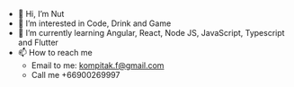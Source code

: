 - 👋 Hi, I’m Nut
- 👀 I’m interested in Code, Drink and Game
- 🌱 I’m currently learning Angular, React, Node JS, JavaScript, Typescript and Flutter
- 📫 How to reach me
  - Email to me: kompitak.f@gmail.com
  - Call me +66900269997
